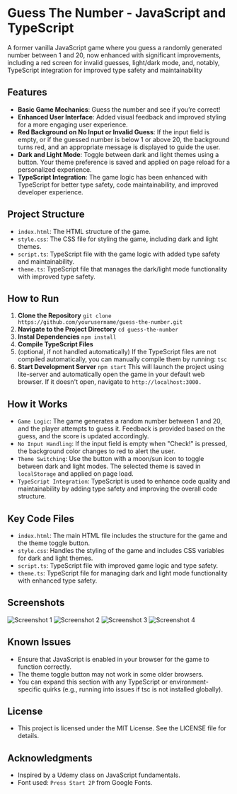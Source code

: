 # Guess The Number - JavaScript and TypeScript

A former vanilla JavaScript game where you guess a randomly generated number between 1 and 20, now enhanced with significant improvements, including a red screen for invalid guesses, light/dark mode, and, notably, TypeScript integration for improved type safety and maintainability

## Features

- **Basic Game Mechanics**: Guess the number and see if you’re correct!
- **Enhanced User Interface**: Added visual feedback and improved styling for a more engaging user experience.
- **Red Background on No Input or Invalid Guess**: If the input field is empty, or if the guessed number is below 1 or above 20, the background turns red, and an appropriate message is displayed to guide the user.
- **Dark and Light Mode**: Toggle between dark and light themes using a button. Your theme preference is saved and applied on page reload for a personalized experience.
- **TypeScript Integration**: The game logic has been enhanced with TypeScript for better type safety, code maintainability, and improved developer experience.

## Project Structure

- `index.html`: The HTML structure of the game.
- `style.css`: The CSS file for styling the game, including dark and light themes.
- `script.ts`: TypeScript file with the game logic with added type safety and maintainability.
- `theme.ts`: TypeScript file that manages the dark/light mode functionality with improved type safety.

## How to Run

1. **Clone the Repository**
   ```git clone https://github.com/yourusername/guess-the-number.git```
2. **Navigate to the Project Directory**
   ```cd guess-the-number```
3. **Instal Dependencies**
   ```npm install```
4. **Compile TypeScript Files** 
5. (optional, if not handled automatically)
   If the TypeScript files are not compiled automatically, you can manually compile them by running:
   `tsc`
6. **Start Development Server**
   ```npm start```
   This will launch the project using lite-server and automatically open the game in your default web browser. If it doesn't open, navigate to `http://localhost:3000.`

## How it Works

- `Game Logic`: The game generates a random number between 1 and 20, and the player attempts to guess it. Feedback is provided based on the guess, and the score is updated accordingly.
- `No Input Handling`: If the input field is empty when "Check!" is pressed, the background color changes to red to alert the user.
- `Theme Switching`: Use the button with a moon/sun icon to toggle between dark and light modes. The selected theme is saved in `localStorage` and applied on page load.
- `TypeScript Integration`: TypeScript is used to enhance code quality and maintainability by adding type safety and improving the overall code structure.

## Key Code Files

- `index.html`: The main HTML file includes the structure for the game and the theme toggle button.
- `style.css`: Handles the styling of the game and includes CSS variables for dark and light themes.
- `script.ts`: TypeScript file with improved game logic and type safety.
- `theme.ts`: TypeScript file for managing dark and light mode functionality with enhanced type safety.


## Screenshots

![Screenshot 1](images/Shot1.png)
![Screenshot 2](images/Shot2.png)
![Screenshot 3](images/Shot3.png)
![Screenshot 4](images/Shot4.png)

## Known Issues

- Ensure that JavaScript is enabled in your browser for the game to function correctly.
- The theme toggle button may not work in some older browsers.
- You can expand this section with any TypeScript or environment-specific quirks (e.g., running into issues if tsc is not installed globally).

## License

- This project is licensed under the MIT License. See the LICENSE file for details.

## Acknowledgments

- Inspired by a Udemy class on JavaScript fundamentals.
- Font used: `Press Start 2P` from Google Fonts.
